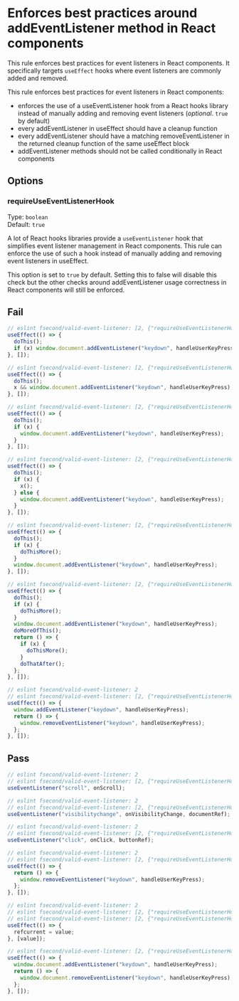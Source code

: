 # Enforces best practices around addEventListener method in React components

This rule enforces best practices for event listeners in React components. It specifically targets `useEffect` hooks where event listeners are commonly added and removed.

This rule enforces best practices for event listeners in React components:

- enforces the use of a useEventListener hook from a React hooks library instead of manually adding and removing event listeners (_optional_. `true` by default)
- every addEventListener in useEffect should have a cleanup function
- every addEventListener should have a matching removeEventListener in the returned cleanup function of the same useEffect block
- addEventListener methods should not be called conditionally in React components

## Options

### requireUseEventListenerHook

Type: `boolean`\
Default: `true`

A lot of React hooks libraries provide a `useEventListener` hook that simplifies event listener management in React components. This rule can enforce the use of such a hook instead of manually adding and removing event listeners in useEffect.

This option is set to `true` by default. Setting this to false will disable this check but the other checks around addEventListener usage correctness in React components will still be enforced.

## Fail

```js
// eslint fsecond/valid-event-listener: [2, {"requireUseEventListenerHook": false}]
useEffect(() => {
  doThis();
  if (x) window.document.addEventListener("keydown", handleUserKeyPress);
}, []);
```

```js
// eslint fsecond/valid-event-listener: [2, {"requireUseEventListenerHook": false}]
useEffect(() => {
  doThis();
  x && window.document.addEventListener("keydown", handleUserKeyPress);
}, []);
```

```js
// eslint fsecond/valid-event-listener: [2, {"requireUseEventListenerHook": false}]
useEffect(() => {
  doThis();
  if (x) {
    window.document.addEventListener("keydown", handleUserKeyPress);
  }
}, []);
```

```js
// eslint fsecond/valid-event-listener: [2, {"requireUseEventListenerHook": false}]
useEffect(() => {
  doThis();
  if (x) {
    x();
  } else {
    window.document.addEventListener("keydown", handleUserKeyPress);
  }
}, []);
```

```js
// eslint fsecond/valid-event-listener: [2, {"requireUseEventListenerHook": false}]
useEffect(() => {
  doThis();
  if (x) {
    doThisMore();
  }
  window.document.addEventListener("keydown", handleUserKeyPress);
}, []);
```

```js
// eslint fsecond/valid-event-listener: [2, {"requireUseEventListenerHook": false}]
useEffect(() => {
  doThis();
  if (x) {
    doThisMore();
  }
  window.document.addEventListener("keydown", handleUserKeyPress);
  doMoreOfThis();
  return () => {
    if (x) {
      doThisMore();
    }
    doThatAfter();
  };
}, []);
```

```js
// eslint fsecond/valid-event-listener: 2
// eslint fsecond/valid-event-listener: [2, {"requireUseEventListenerHook": true}]
useEffect(() => {
  window.addEventListener("keydown", handleUserKeyPress);
  return () => {
    window.removeEventListener("keydown", handleUserKeyPress);
  };
}, []);
```

## Pass

```js
// eslint fsecond/valid-event-listener: 2
// eslint fsecond/valid-event-listener: [2, {"requireUseEventListenerHook": true}]
useEventListener("scroll", onScroll);
```

```js
// eslint fsecond/valid-event-listener: 2
// eslint fsecond/valid-event-listener: [2, {"requireUseEventListenerHook": true}]
useEventListener("visibilitychange", onVisibilityChange, documentRef);
```

```js
// eslint fsecond/valid-event-listener: 2
// eslint fsecond/valid-event-listener: [2, {"requireUseEventListenerHook": true}]
useEventListener("click", onClick, buttonRef);
```

```js
// eslint fsecond/valid-event-listener: 2
// eslint fsecond/valid-event-listener: [2, {"requireUseEventListenerHook": true}]
useEffect(() => {
  return () => {
    window.removeEventListener("keydown", handleUserKeyPress);
  };
}, []);
```

```js
// eslint fsecond/valid-event-listener: 2
// eslint fsecond/valid-event-listener: [2, {"requireUseEventListenerHook": true}]
// eslint fsecond/valid-event-listener: [2, {"requireUseEventListenerHook": false}]
useEffect(() => {
  refcurrent = value;
}, [value]);
```

```js
// eslint fsecond/valid-event-listener: [2, {"requireUseEventListenerHook": false}]
useEffect(() => {
  window.document.addEventListener("keydown", handleUserKeyPress);
  return () => {
    window.document.removeEventListener("keydown", handleUserKeyPress);
  };
}, []);
```
